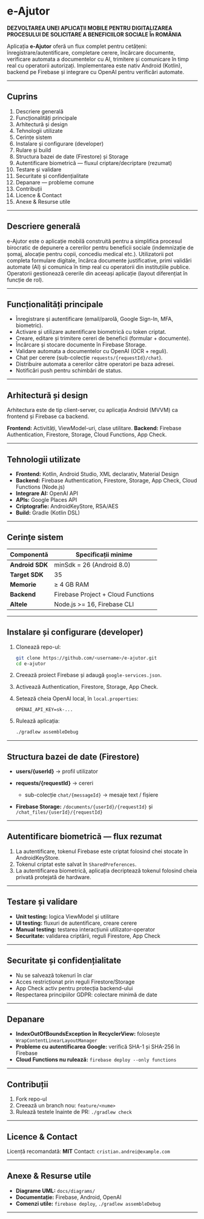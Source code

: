 # e-Ajutor

**DEZVOLTAREA UNEI APLICAȚII MOBILE PENTRU DIGITALIZAREA PROCESULUI DE SOLICITARE A BENEFICIILOR SOCIALE În ROMÂNIA**

Aplicația **e-Ajutor** oferă un flux complet pentru cetățeni: înregistrare/autentificare, completare cerere, încărcare documente, verificare automata a documentelor cu AI, trimitere și comunicare în timp real cu operatorii autorizați. Implementarea este nativ Android (Kotlin), backend pe Firebase și integrare cu OpenAI pentru verificări automate.

---

## Cuprins

1. Descriere generală
2. Funcționalități principale
3. Arhitectură și design
4. Tehnologii utilizate
5. Cerințe sistem
6. Instalare și configurare (developer)
7. Rulare și build
8. Structura bazei de date (Firestore) și Storage
9. Autentificare biometrică — fluxul criptare/decriptare (rezumat)
10. Testare și validare
11. Securitate și confidențialitate
12. Depanare — probleme comune
13. Contribuții
14. Licence & Contact
15. Anexe & Resurse utile

---

## Descriere generală

e-Ajutor este o aplicație mobilă construită pentru a simplifica procesul birocratic de depunere a cererilor pentru beneficii sociale (indemnizație de șomaj, alocație pentru copii, concediu medical etc.). Utilizatorii pot completa formulare digitale, încărca documente justificative, primi validări automate (AI) și comunica în timp real cu operatorii din instituțiile publice. Operatorii gestionează cererile din aceeași aplicație (layout diferențiat în funcție de rol).

---

## Funcționalități principale

* Înregistrare și autentificare (email/parolă, Google Sign-In, MFA, biometric).
* Activare și utilizare autentificare biometrică cu token criptat.
* Creare, editare și trimitere cereri de beneficii (formular + documente).
* Încărcare și stocare documente în Firebase Storage.
* Validare automata a documentelor cu OpenAI (OCR + reguli).
* Chat per cerere (sub-colecție `requests/{requestId}/chat`).
* Distribuire automata a cererilor către operatori pe baza adresei.
* Notificări push pentru schimbări de status.

---

## Arhitectură și design

Arhitectura este de tip client-server, cu aplicația Android (MVVM) ca frontend și Firebase ca backend.

**Frontend:** Activități, ViewModel-uri, clase utilitare.
**Backend:** Firebase Authentication, Firestore, Storage, Cloud Functions, App Check.

---

## Tehnologii utilizate

* **Frontend:** Kotlin, Android Studio, XML declarativ, Material Design
* **Backend:** Firebase Authentication, Firestore, Storage, App Check, Cloud Functions (Node.js)
* **Integrare AI:** OpenAI API
* **APIs:** Google Places API
* **Criptografie:** AndroidKeyStore, RSA/AES
* **Build:** Gradle (Kotlin DSL)

---

## Cerințe sistem

| Componentă      | Specificații minime                |
| --------------- | ---------------------------------- |
| **Android SDK** | minSdk = 26 (Android 8.0)          |
| **Target SDK**  | 35                                 |
| **Memorie**     | ≥ 4 GB RAM                         |
| **Backend**     | Firebase Project + Cloud Functions |
| **Altele**      | Node.js >= 16, Firebase CLI        |

---

## Instalare și configurare (developer)

1. Clonează repo-ul:

   ```bash
   git clone https://github.com/<username>/e-ajutor.git
   cd e-ajutor
   ```
2. Creează proiect Firebase și adaugă `google-services.json`.
3. Activează Authentication, Firestore, Storage, App Check.
4. Setează cheia OpenAI local, în `local.properties`:

   ```properties
   OPENAI_API_KEY=sk-...
   ```
5. Rulează aplicația:

   ```bash
   ./gradlew assembleDebug
   ```

---

## Structura bazei de date (Firestore)

* **users/{userId}** → profil utilizator
* **requests/{requestId}** → cereri

  * sub-colecție `chat/{messageId}` → mesaje text / fișiere
* **Firebase Storage:** `/documents/{userId}/{requestId}` și `/chat_files/{userId}/{requestId}`

---

## Autentificare biometrică — flux rezumat

1. La autentificare, tokenul Firebase este criptat folosind chei stocate în AndroidKeyStore.
2. Tokenul criptat este salvat în `SharedPreferences`.
3. La autentificarea biometrică, aplicația decriptează tokenul folosind cheia privată protejată de hardware.

---

## Testare și validare

* **Unit testing:** logica ViewModel și utilitare
* **UI testing:** fluxuri de autentificare, creare cerere
* **Manual testing:** testarea interacțiunii utilizator-operator
* **Securitate:** validarea criptării, reguli Firestore, App Check

---

## Securitate și confidențialitate

* Nu se salvează tokenuri în clar
* Acces restricționat prin reguli Firestore/Storage
* App Check activ pentru protecția backend-ului
* Respectarea principiilor GDPR: colectare minimă de date

---

## Depanare

* **IndexOutOfBoundsException în RecyclerView:** folosește `WrapContentLinearLayoutManager`
* **Probleme cu autentificarea Google:** verifică SHA-1 și SHA-256 în Firebase
* **Cloud Functions nu rulează:** `firebase deploy --only functions`

---

## Contribuții

1. Fork repo-ul
2. Creează un branch nou: `feature/<nume>`
3. Rulează testele înainte de PR: `./gradlew check`

---

## Licence & Contact

Licență recomandată: **MIT**
Contact: `cristian.andrei@example.com`

---

## Anexe & Resurse utile

* **Diagrame UML:** `docs/diagrams/`
* **Documentație:** Firebase, Android, OpenAI
* **Comenzi utile:** `firebase deploy`, `./gradlew assembleDebug`

---
